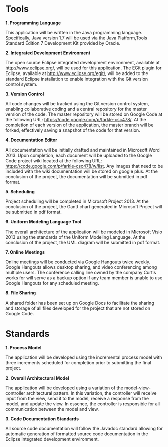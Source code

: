 # Tools #

**1.	Programming Language**

This application will be written in the Java programming language. Specifically, Java version 1.7 will be used via the Java Platform,Tools  Standard Edition 7 Development Kit provided by Oracle.

**2.	Integrated Development Environment**

The open source Eclipse integrated development environment, available at http://www.eclipse.org/, will be used for this application. The EGit plugin for Eclipse, available at http://www.eclipse.org/egit/, will be added to the standard Eclipse installation to enable integration with the Git version control system.

**3.	Version Control**

All code changes will be tracked using the Git version control system, enabling collaborative coding and a central repository for the master version of the code.  The master repository will be stored on Google Code at the following URL: https://code.google.com/p/farkle-csc478/. At the completion of each version of the application, the master branch will be forked, effectively saving a snapshot of the code for that version.

**4.	Documentation Editor**

All documentation will be initially drafted and maintained in Microsoft Word 2013. Upon completion, each document will be uploaded to the Google Code project wiki located at the following URL: https://code.google.com/p/farkle-csc478/w/list. Any images that need to be included with the wiki documentation will be stored on google plus. At the conclusion of the project, the documentation will be submitted in pdf format.

**5.	Scheduling**

Project scheduling will be completed in Microsoft Project 2013. At the conclusion of the project, the Gantt chart generated in Microsoft Project will be submitted in pdf format.

**6.	Uniform Modeling Language Tool**

The overall architecture of the application will be modeled in Microsoft Visio 2013 using the standards of the Uniform Modeling Language.  At the conclusion of the project, the UML diagram will be submitted in pdf format.

**7.	Online Meetings**

Online meetings will be conducted via Google Hangouts twice weekly. Google Hangouts allows desktop sharing, and video conferencing among multiple users. The conference calling line owned by the company Curtis works for will serve as a backup option if any team member is unable to use Google Hangouts for any scheduled meeting.

**8.	File Sharing**

A shared folder has been set up on Google Docs to facilitate the sharing and storage of all files developed for the project that are not stored on Google Code.

# Standards #

**1. Process Model**

The application will be developed using the incremental process model with three increments scheduled for completion prior to submitting the final project.

**2. Overall Architectural Model**

The application will be developed using a variation of the model-view-controller architectural pattern. In this variation, the controller will receive input from the view, send it to the model, receive a response from the model, and update the view. In essence, the controller is responsible for all communication between the model and view.

**3. Code Documentation Standards**

All source code documentation will follow the Javadoc standard allowing for automatic generation of formatted source code documentation in the Eclipse integrated development environment.
